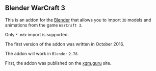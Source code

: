 ## Blender WarCraft 3

This is an addon for the [Blender](http://www.blender.org/) that allows you to import `3D` models and animations from the game `WarCraft 3`.

Only `*.mdx` import is supported.

The first version of the addon was written in October 2016.

The addon will work in `Blender` `2.78`.

First, the addon was published on the [xgm.guru](https://xgm.guru/p/wc3/blender-warcraft-3) site.
